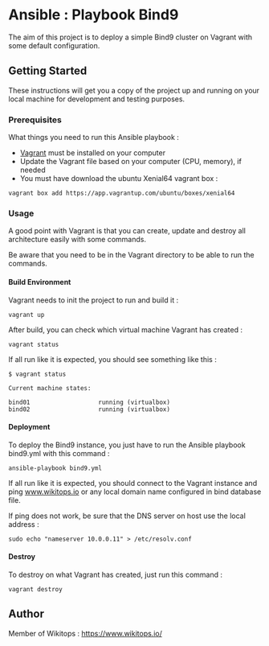 # Ansible : Playbook Bind9
The aim of this project is to deploy a simple Bind9 cluster on Vagrant with some default configuration.

## Getting Started

These instructions will get you a copy of the project up and running on your local machine for development and testing purposes.

### Prerequisites

What things you need to run this Ansible playbook :

* [Vagrant](https://www.vagrantup.com/docs/installation/) must be installed on your computer
* Update the Vagrant file based on your computer (CPU, memory), if needed
* You must have download the ubuntu Xenial64 vagrant box :

```
vagrant box add https://app.vagrantup.com/ubuntu/boxes/xenial64
```

### Usage

A good point with Vagrant is that you can create, update and destroy all architecture easily with some commands.

Be aware that you need to be in the Vagrant directory to be able to run the commands.

#### Build Environment

Vagrant needs to init the project to run and build it :

```
vagrant up
```

After build, you can check which virtual machine Vagrant has created :

```
vagrant status
```

If all run like it is expected, you should see something like this :

```
$ vagrant status

Current machine states:

bind01                   running (virtualbox)
bind02                   running (virtualbox)
```

#### Deployment

To deploy the Bind9 instance, you just have to run the Ansible playbook bind9.yml with this command :

```
ansible-playbook bind9.yml
```

If all run like it is expected, you should connect to the Vagrant instance and ping www.wikitops.io or any local domain name configured in bind database file.

If ping does not work, be sure that the DNS server on host use the local address :

```
sudo echo "nameserver 10.0.0.11" > /etc/resolv.conf
```

#### Destroy

To destroy on what Vagrant has created, just run this command :

```
vagrant destroy
```

## Author

Member of Wikitops : https://www.wikitops.io/
